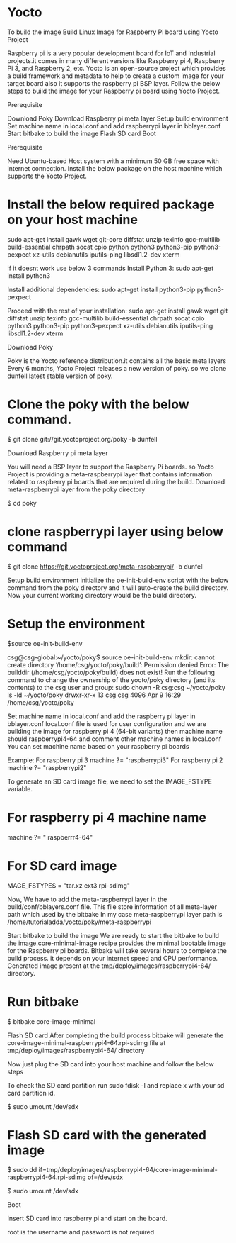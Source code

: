 # Yocto
To build the image 
Build Linux Image for Raspberry Pi board using Yocto Project




Raspberry pi is a very popular development board for IoT and Industrial projects.it comes in many different versions like Raspberry pi 4, Raspberry Pi 3, and Raspberry 2, etc. Yocto is an open-source project which provides a build framework and metadata to help to create a custom image for your target board also it supports the raspberry pi BSP layer.
Follow the below steps to build the image for your Raspberry pi board using Yocto Project.

Prerequisite


Download Poky
Download Raspberry pi meta layer
Setup build environment
Set machine name in local.conf and add raspberrypi layer in bblayer.conf
Start bitbake to build the image
Flash SD card
Boot

Prerequisite

Need Ubuntu-based Host system with a minimum 50 GB free space with internet connection.
Install the below package on the host machine which supports the Yocto Project.

# Install the below required package on your host machine

sudo apt-get install gawk wget git-core diffstat unzip texinfo gcc-multilib build-essential chrpath socat cpio python python3 python3-pip python3-pexpect xz-utils debianutils iputils-ping libsdl1.2-dev xterm


if it doesnt work use below 3 commands
Install Python 3:
sudo apt-get install python3

Install additional dependencies:
sudo apt-get install python3-pip python3-pexpect

Proceed with the rest of your installation:
sudo apt-get install gawk wget git diffstat unzip texinfo gcc-multilib build-essential chrpath socat cpio python3 python3-pip python3-pexpect xz-utils debianutils iputils-ping libsdl1.2-dev xterm

Download Poky

Poky is the Yocto reference distribution.it contains all the basic meta layers
Every 6 months, Yocto Project releases a new version of poky. so we clone dunfell latest stable version of poky.

# Clone the poky with the below command. 

$ git clone git://git.yoctoproject.org/poky -b dunfell



Download Raspberry pi meta layer

You will need a BSP layer to support the Raspberry Pi boards. so Yocto Project is providing a meta-raspberrypi layer that contains information related to raspberry pi boards that are required during the build.
Download meta-raspberrypi layer from the poky directory

$ cd poky

# clone raspberrypi layer using below command

$ git clone https://git.yoctoproject.org/meta-raspberrypi/ -b dunfell


Setup build environment
initialize the oe-init-build-env script with the below command from the poky directory and it will auto-create the build directory. Now your current working directory would be the build directory.

# Setup the environment

$source oe-init-build-env


csg@csg-global:~/yocto/poky$ source oe-init-build-env
mkdir: cannot create directory ‘/home/csg/yocto/poky/build’: Permission denied
Error: The builddir (/home/csg/yocto/poky/build) does not exist!
Run the following command to change the ownership of the yocto/poky directory (and its contents) to the csg user and group:
sudo chown -R csg:csg ~/yocto/poky
ls -ld ~/yocto/poky
drwxr-xr-x 13 csg csg 4096 Apr  9 16:29 /home/csg/yocto/poky




Set machine name in local.conf and add the raspberry pi layer in bblayer.conf
local.conf file is used for user configuration and we are building the image for raspberry pi 4 (64-bit variants) then machine name should raspberrypi4-64 and comment other machine names in local.conf
You can set machine name based on your raspberry pi boards


Example:
For raspberry pi 3
machine ?= "raspberrypi3"
For raspberry pi 2
machine ?= "raspberrypi2"

To generate an SD card image file, we need to set the IMAGE_FSTYPE variable.

# For raspberry pi 4 machine name 
machine ?= " raspberrr4-64"

# For SD card image
MAGE_FSTYPES = "tar.xz ext3 rpi-sdimg"



Now, We have to add the meta-raspberrypi layer in the build/conf/bblayers.conf file. This file store information of all meta-layer path which used by the bitbake
In my case meta-raspberrypi layer path is /home/tutorialadda/yocto/poky/meta-raspberrypi

 

Start bitbake to build the image
We are ready to start the bitbake to build the image.core-minimal-image recipe provides the minimal bootable image for the Raspberry pi boards.
Bitbake will take several hours to complete the build process. it depends on your internet speed and CPU performance.
Generated image present at the tmp/deploy/images/raspberrypi4-64/ directory.

# Run bitbake 
$ bitbake core-image-minimal



Flash SD card
After completing the build process bitbake will generate the core-image-minimal-raspberrypi4-64.rpi-sdimg file at tmp/deploy/images/raspberrypi4-64/ directory

Now just plug the SD card into your host machine and follow the below steps

To check the SD card partition run sudo fdisk -l and replace x with your sd card partition id.

$ sudo umount /dev/sdx

# Flash SD card with the generated image

$ sudo dd if=tmp/deploy/images/raspberrypi4-64/core-image-minimal-raspberrypi4-64.rpi-sdimg of=/dev/sdx

$ sudo umount /dev/sdx

Boot

Insert SD card into raspberry pi and start on the board.

root is the username and password is not required
